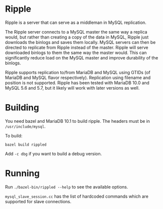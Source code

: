 # Ripple

Ripple is a server that can serve as a middleman in MySQL replication.

The Ripple server connects to a MySQL master the same way a replica would, but
rather than creating a copy of the data in MySQL, Ripple just downloads the
binlogs and saves them locally. MySQL servers can then be directed to replicate
from Ripple instead of the master. Ripple will serve downloaded binlogs to them
the same way the master would. This can significantly reduce load on the MySQL
master and improve durability of the binlogs.

Ripple supports replication to/from MariaDB and MySQL using GTIDs (of MariaDB
and MySQL flavor respectively). Replication using filename and position is not
supported. Ripple has been tested with MariaDB 10.0 and MySQL 5.6 and 5.7, but
it likely will work with later versions as well.

# Building

You need bazel and MariaDB 10.1 to build ripple. The headers must be in
`/usr/include/mysql`.

To build:

    bazel build rippled

Add `-c dbg` if you want to build a debug version.

# Running

Run `./bazel-bin/rippled --help` to see the available options.

`mysql_slave_session.cc` has the list of hardcoded commands which are supported
for slave connections.
